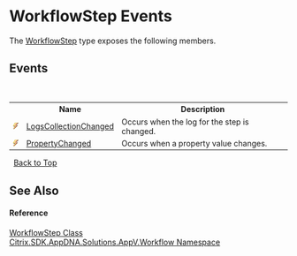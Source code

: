 # WorkflowStep Events
 

The <a href="114910ea-9470-2aad-3ad3-bd8904ddeabc">WorkflowStep</a> type exposes the following members.


## Events
&nbsp;<table><tr><th></th><th>Name</th><th>Description</th></tr><tr><td>![Public event](media/pubevent.gif "Public event")</td><td><a href="3846a8fb-7a9c-0fd5-27c8-38f8607a083e">LogsCollectionChanged</a></td><td>
Occurs when the log for the step is changed.</td></tr><tr><td>![Public event](media/pubevent.gif "Public event")</td><td><a href="d12b8178-039c-4634-4335-54bcb33b62f9">PropertyChanged</a></td><td>
Occurs when a property value changes.</td></tr></table>&nbsp;
<a href="#workflowstep-events">Back to Top</a>

## See Also


#### Reference
<a href="114910ea-9470-2aad-3ad3-bd8904ddeabc">WorkflowStep Class</a><br /><a href="1e038e44-3abf-af35-22ef-5107a48f9af4">Citrix.SDK.AppDNA.Solutions.AppV.Workflow Namespace</a><br />